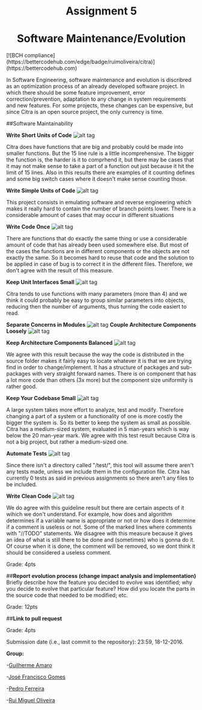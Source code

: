 <h1 align="center">Assignment 5</h1>
<h1 align="center">Software Maintenance/Evolution</h1>
[![BCH compliance](https://bettercodehub.com/edge/badge/ruimoliveira/citra)](https://bettercodehub.com)

In Software Engineering, software maintenance and evolution is discribred as an optimization process of an already developed software project. In which there should be some feature improvement, error correction/prevention, adaptation to any change in system requirements and new features. For some projects, these changes can be expensive, but since Citra is an open source project, the only currency is time.

##Software Maintainability

**Write Short Units of Code**
![alt tag](http://icecream.me/uploads/2439771fc8bbb7c4ee0e624c6de49379.png)

Citra does have functions that are big and probably could be made into smaller functions. But the 15 line rule is a little incomprehensive. The bigger the function is, the harder is it to comprhend it, but there may be cases that it may not make sense to take a part of a function out just because it hit the limit of 15 lines. Also in this results there are examples of it counting defines and some big switch cases where it doesn't make sense counting those.

**Write Simple Units of Code**
![alt tag](http://icecream.me/uploads/dee6c584c04681b7430ce5e2ebfed6af.png)

This project consists in emulating software and reverse engineering which makes it really hard to contain the number of branch points lower. There is a considerable amount of cases that may occur in different situations

**Write Code Once**
![alt tag](http://icecream.me/uploads/d6adb4c813d0fb5804b34616c0405c2e.png)

There are functions that do exactly the same thing or use a considerable amount of code that has already been used somewhere else. But most of the cases the functions are in different components or the objects are not exactly the same. So it becomes hard to reuse that code and the solution to be applied in case of bug is to correct it in the different files. Therefore, we don't agree with the result of this measure.

**Keep Unit Interfaces Small**
![alt tag](http://icecream.me/uploads/d8e1c1837eac716afed48c715fbcf22c.png)

Citra tends to use functions with many parameters (more than 4) and we think it could probably be easy to group similar parameters into objects, reducing then the number of arguments, thus turning the code easiert to read.

**Separate Concerns in Modules**
![alt tag](http://icecream.me/uploads/b638bf71ef433547c98189d286bf70a4.png)
**Couple Architecture Components Loosely**
![alt tag](http://icecream.me/uploads/9cad7ee9cc1f7c48e0588e5be9ed9a93.png)

**Keep Architecture Components Balanced**
![alt tag](http://icecream.me/uploads/6be4a21baf42cbe198e878a61bdd251b.png)

We agree with this result because the way the code is distributed in the source folder makes it fairly easy to locate whatever it is that we are trying find in order to change/implement. It has a structure of packages and sub-packages with very straight forward names. There is on component that has a lot more code than others (3x more) but the component size uniformity is rather good.

**Keep Your Codebase Small**
![alt tag](http://icecream.me/uploads/dcf687344483c3f60981ac2f802d32cf.png)

A large system takes more effort to analyze, test and modify. Therefore changing a part of a system or a functionality of one is more costly the bigger the system is. So its better to keep the system as small as possible. Citra has a medium-sized system, evaluated in 5 man-years which is way below the 20 man-year mark. We agree with this test result because Citra is not a big project, but rather a medium-sized one.

**Automate Tests**
![alt tag](http://icecream.me/uploads/73f2cc85840f5ade5f5da84688cab1b6.png)

Since there isn't a directory called "/test/", this tool will assume there aren't any tests made, unless we include them in the configuration file. Citra has currently 0 tests as said in previous assignments so there aren't any files to be included.

**Write Clean Code**
![alt tag](http://icecream.me/uploads/89f79fc483a9a9b3c3b1de7fc46d409e.png)

We do agree with this guideline result but there are certain aspects of it wihich we don't understand. For example, how does and algorithm determines if a variable name is appropriate or not or how does it determine if a comment is useless or not. Some of the marked lines where comments with "//TODO" statements. We disagree with this measure because it gives an idea of what is still there to be done and (sometimes) who is gonna do it. Of course when it is done, the comment will be removed, so we dont think it should be considered a useless comment.

Grade: 4pts

##**Report evolution process (change impact analysis and implementation)**
Briefly describe how the feature you decided to evolve was identified; why you decide to evolve that particular feature? How did you locate the parts in the source code that needed to be modified; etc.  

Grade: 12pts

##**Link to pull request**

Grade: 4pts

Submission date (i.e., last commit to the repository): 23:59, 18-12-2016.

**Group:**

 -[Guilherme Amaro](https://github.com/PORShoterxx)

 -[José Francisco Gomes](https://github.com/teresa-Guilherme/)

 -[Pedro Ferreira](https://github.com/pedrof81)

 -[Rui Miguel Oliveira](https://github.com/ruimoliveira)
